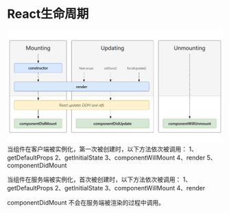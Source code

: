 # React生命周期
![](/images/React/React生命周期.png)
当组件在客户端被实例化，第一次被创建时，以下方法依次被调用：
1、getDefaultProps
2、getInitialState
3、componentWillMount
4、render
5、componentDidMount

当组件在服务端被实例化，首次被创建时，以下方法依次被调用：
1、getDefaultProps
2、getInitialState
3、componentWillMount
4、render

componentDidMount 不会在服务端被渲染的过程中调用。

